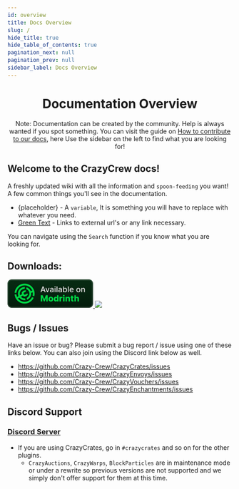 ```yaml
---
id: overview
title: Docs Overview
slug: /
hide_title: true
hide_table_of_contents: true
pagination_next: null
pagination_prev: null
sidebar_label: Docs Overview
---
```

<center>

# Documentation Overview
Note: Documentation can be created by the community. Help is always wanted if you spot something. You can visit the guide on [How to contribute to our docs](https://github.com/Crazy-Crew/CrazyDocs/blob/main/README.md), here
Use the sidebar on the left to find what you are looking for!
</center>

## Welcome to the CrazyCrew docs!
A freshly updated wiki with all the information and `spoon-feeding` you want! A few common things you'll see in the documentation.
 * {placeholder} - A `variable`, It is something you will have to replace with whatever you need.
 * [Green Text](https://docs.crazycrew.us) - Links to external url's or any link necessary.

 You can navigate using the `Search` function if you know what you are looking for.

## Downloads:
<a href="ttps://modrinth.com/user/ryderbelserion/plugins">
<img src="https://raw.githubusercontent.com/intergrav/devins-badges/v3/assets/cozy/available/modrinth_64h.png"/>
</a>

<a href="https://hangar.papermc.io/CrazyCrew/">
<img src="https://raw.githubusercontent.com/intergrav/devins-badges/v3/assets/cozy/available/hangar_64h.png"/>
</a>

## Bugs / Issues
Have an issue or bug? Please submit a bug report / issue using one of these links below. You can also join using the Discord link below as well.
 * https://github.com/Crazy-Crew/CrazyCrates/issues
 * https://github.com/Crazy-Crew/CrazyEnvoys/issues
 * https://github.com/Crazy-Crew/CrazyVouchers/issues
 * https://github.com/Crazy-Crew/CrazyEnchantments/issues

## Discord Support
 ### [Discord Server](https://discord.gg/badbones-s-live-chat-182615261403283459)
- If you are using CrazyCrates, go in `#crazycrates` and so on for the other plugins.
  - `CrazyAuctions`, `CrazyWarps`, `BlockParticles` are in maintenance mode or under a rewrite so previous versions are not supported and we simply don't offer support for them at this time.